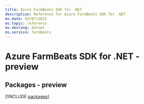 ```yaml
---
title: Azure FarmBeats SDK for .NET
description: Reference for Azure FarmBeats SDK for .NET
ms.date: 03/07/2025
ms.topic: reference
ms.devlang: dotnet
ms.service: farmbeats
---
```

# Azure FarmBeats SDK for .NET - preview
## Packages - preview
[!INCLUDE [packages](farmbeats-index.md)]